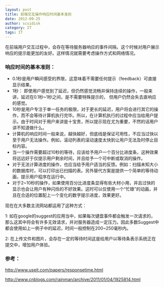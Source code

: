 ```yaml
---
layout: post
title: 前端交互操作响应时间基本准则
date: 2012-09-25
author: scsidisk
category: IT
tags: IT
---
```


在前端用户交互过程中，会存在等待服务器响应的事件间隔，这个时候对用户展示响应的提示能更加的友好。这样情况就需要考虑操作方式和网络情况。

### 响应时间的基本准则：

* 0.1秒是用户瞬间感受的界限，这意味着不需要任何提示（feedback）可直接显示结果。
* 1秒： 即使用户感觉到了延迟，但仍然感觉流畅并保持连续的操作，一般来讲，延迟在0.1秒~1秒之间，是不需要特殊提示的， 但用户仍然会失去直响应的感觉。
* 10秒是用户专注于单一任务的极限，对于更长的延迟，用户将会进行其它的操作，而不会等待计算机执行完毕。所以，在计算机执行的过程中应当给用户提示。由于时间对于用户来讲是十宝贵，所以提示现在尤为重要，不然的话用户讲不知道做什么。
* 计算机的响应时间一般来说，越快越好，但底线是保证可用性，不应当过快以至于用户无法操作。例如，滚动列表的滚动速度太快到让用户无法及时停止目标内容。
* 当一个操作需要超过10秒的等待，应该给予用户一个百分比进度条，这种效果将远远好于仅提示用户剩余时间，并且给予一个可中断或取消的操作。
* 对于无法计算进度的操作，也应当给予用户适当的反馈。例如：扫描未知大小的数据库时，可以打印出已扫描的表。另外替代方案是提供一个简单的等待动画，提示用户程序在运行中。
* 对于2~10秒的操作，如果使用百分比进度条显得有些大材小用，并且过快的显示也会让用户有种闪烁的不好效果。这时可以仅使用一个“忙碌”的动画，并且在合适的位置配上一个变化的数字提示进度，效果更好。

现在在大多数主流网站都运用了这种方式：

1: 如在google的suggest的应用当中，如果每次键盘事件都会触发一次请求的，那么这其中将会有许多无效请求，并对服务器造成一定压力。因此多数Suggest中都会使用如上一例子中的延迟，时间一般控制在200~250毫秒内。

2: 在上传文件和图片，会存在一定的等待时间这是给用户以等待条表示系统正在提交中，增加用户体验。

### 参考：

http://www.useit.com/papers/responsetime.html

http://www.cnblogs.com/rainman/archive/2011/01/04/1925814.html